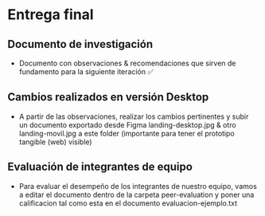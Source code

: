 # Entrega final

## Documento de investigación 

- Documento con observaciones & recomendaciones que sirven de fundamento para la siguiente iteración ✅

## Cambios realizados en versión Desktop

- A partir de las observaciones, realizar los cambios pertinentes y subir un documento exportado desde Figma  landing-desktop.jpg & otro landing-movil.jpg a este folder (importante para tener el prototipo tangible (web) visible)

## Evaluación de integrantes de equipo

- Para evaluar el desempeño de los integrantes de nuestro equipo, vamos a editar el documento dentro de la carpeta peer-evaluation y poner una calificacion tal como esta en el documento evaluacion-ejemplo.txt
